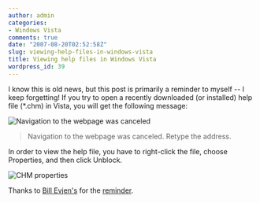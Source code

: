 ```yaml
---
author: admin
categories:
- Windows Vista
comments: true
date: "2007-08-20T02:52:58Z"
slug: viewing-help-files-in-windows-vista
title: Viewing help files in Windows Vista
wordpress_id: 39
---
```


I know this is old news, but this post is primarily a reminder to myself -- I keep forgetting! If you try to open a recently downloaded (or installed) help file (*.chm) in Vista, you will get the following message:

![Navigation to the webpage was canceled](https://wadewegner.blob.core.windows.net/wordpress/content/binary/WindowsLiveWriter/ViewinghelpfilesinVista_6D9E/image1_thumb.png)

> Navigation to the webpage was canceled. Retype the address.

In order to view the help file, you have to right-click the file, choose Properties, and then click Unblock.

![CHM properties](https://wadewegner.blob.core.windows.net/wordpress/content/binary/WindowsLiveWriter/ViewinghelpfilesinVista_6D9E/image_thumb.png)

Thanks to [Bill Evjen's](http://geekswithblogs.net/evjen/) for the [reminder](http://geekswithblogs.net/evjen/archive/2006/06/29/83567.aspx).

